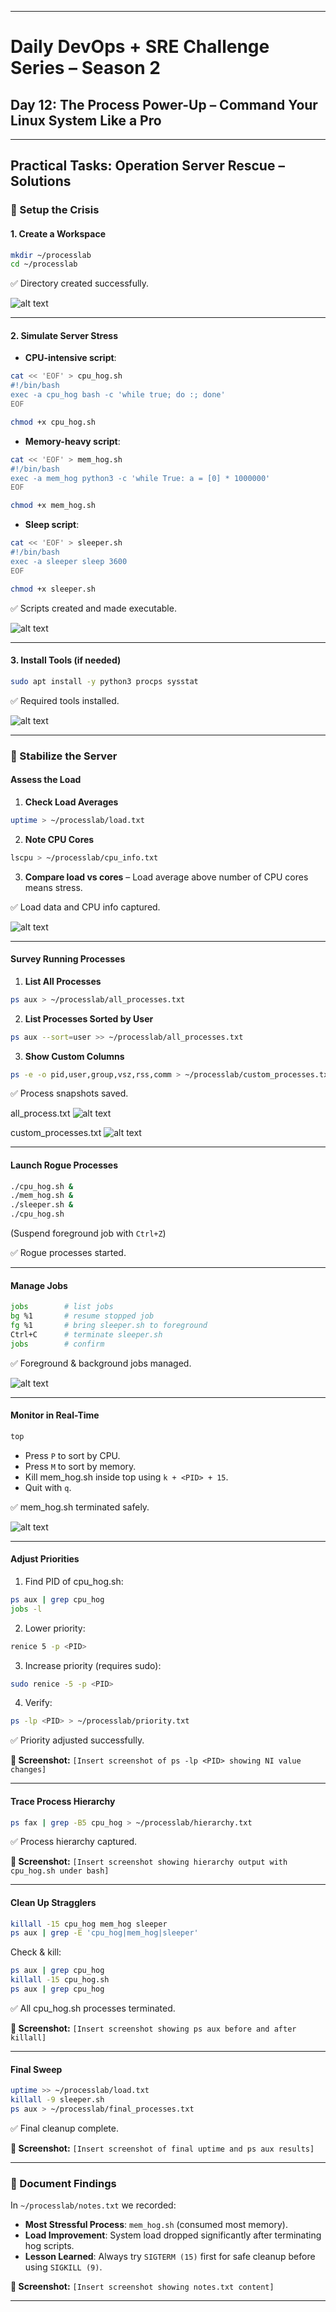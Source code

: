 
---

# Daily DevOps + SRE Challenge Series – Season 2

## Day 12: The Process Power-Up – Command Your Linux System Like a Pro

---

## Practical Tasks: Operation Server Rescue – **Solutions**

### 🔹 Setup the Crisis

#### 1. Create a Workspace

```bash
mkdir ~/processlab
cd ~/processlab
```

✅ Directory created successfully.

![alt text](image.png)

---

#### 2. Simulate Server Stress

* **CPU-intensive script**:

```bash
cat << 'EOF' > cpu_hog.sh
#!/bin/bash
exec -a cpu_hog bash -c 'while true; do :; done'
EOF

chmod +x cpu_hog.sh
```

* **Memory-heavy script**:

```bash
cat << 'EOF' > mem_hog.sh
#!/bin/bash
exec -a mem_hog python3 -c 'while True: a = [0] * 1000000'
EOF

chmod +x mem_hog.sh

```

* **Sleep script**:

```bash
cat << 'EOF' > sleeper.sh
#!/bin/bash
exec -a sleeper sleep 3600
EOF

chmod +x sleeper.sh
```

✅ Scripts created and made executable.

![alt text](image-1.png)

---

#### 3. Install Tools (if needed)

```bash
sudo apt install -y python3 procps sysstat
```

✅ Required tools installed.

![alt text](image-2.png)

---

### 🔹 Stabilize the Server

#### Assess the Load

1. **Check Load Averages**

```bash
uptime > ~/processlab/load.txt
```

2. **Note CPU Cores**

```bash
lscpu > ~/processlab/cpu_info.txt
```

3. **Compare load vs cores** – Load average above number of CPU cores means stress.

✅ Load data and CPU info captured.

![alt text](image-3.png)

---

#### Survey Running Processes

1. **List All Processes**

```bash
ps aux > ~/processlab/all_processes.txt
```

2. **List Processes Sorted by User**

```bash
ps aux --sort=user >> ~/processlab/all_processes.txt
```

3. **Show Custom Columns**

```bash
ps -e -o pid,user,group,vsz,rss,comm > ~/processlab/custom_processes.txt
```

✅ Process snapshots saved.

all_process.txt
![alt text](image-4.png)

custom_processes.txt
![alt text](image-5.png)

---

#### Launch Rogue Processes

```bash
./cpu_hog.sh &
./mem_hog.sh &
./sleeper.sh &
./cpu_hog.sh
```

(Suspend foreground job with `Ctrl+Z`)

✅ Rogue processes started.

---

#### Manage Jobs

```bash
jobs        # list jobs
bg %1       # resume stopped job
fg %1       # bring sleeper.sh to foreground
Ctrl+C      # terminate sleeper.sh
jobs        # confirm
```

✅ Foreground & background jobs managed.

![alt text](image-6.png)

---

#### Monitor in Real-Time

```bash
top
```

* Press `P` to sort by CPU.
* Press `M` to sort by memory.
* Kill mem\_hog.sh inside top using `k + <PID> + 15`.
* Quit with `q`.

✅ mem\_hog.sh terminated safely.

![alt text](image-7.png)

---

#### Adjust Priorities

1. Find PID of cpu\_hog.sh:

```bash
ps aux | grep cpu_hog
jobs -l
```

2. Lower priority:

```bash
renice 5 -p <PID>
```

3. Increase priority (requires sudo):

```bash
sudo renice -5 -p <PID>
```

4. Verify:

```bash
ps -lp <PID> > ~/processlab/priority.txt
```

✅ Priority adjusted successfully.

**📸 Screenshot:**
`[Insert screenshot of ps -lp <PID> showing NI value changes]`

---

#### Trace Process Hierarchy

```bash
ps fax | grep -B5 cpu_hog > ~/processlab/hierarchy.txt
```

✅ Process hierarchy captured.

**📸 Screenshot:**
`[Insert screenshot showing hierarchy output with cpu_hog.sh under bash]`

---

#### Clean Up Stragglers

```bash
killall -15 cpu_hog mem_hog sleeper
ps aux | grep -E 'cpu_hog|mem_hog|sleeper'
```

Check & kill:

```bash
ps aux | grep cpu_hog
killall -15 cpu_hog.sh
ps aux | grep cpu_hog
```

✅ All cpu\_hog.sh processes terminated.

**📸 Screenshot:**
`[Insert screenshot showing ps aux before and after killall]`

---

#### Final Sweep

```bash
uptime >> ~/processlab/load.txt
killall -9 sleeper.sh
ps aux > ~/processlab/final_processes.txt
```

✅ Final cleanup complete.

**📸 Screenshot:**
`[Insert screenshot of final uptime and ps aux results]`

---

### 🔹 Document Findings

In `~/processlab/notes.txt` we recorded:

* **Most Stressful Process**: `mem_hog.sh` (consumed most memory).
* **Load Improvement**: System load dropped significantly after terminating hog scripts.
* **Lesson Learned**: Always try `SIGTERM (15)` first for safe cleanup before using `SIGKILL (9)`.

**📸 Screenshot:**
`[Insert screenshot showing notes.txt content]`

---
